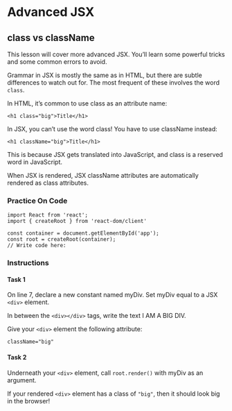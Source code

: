 # Advanced JSX
## class vs className

This lesson will cover more advanced JSX. You’ll learn some powerful tricks and some common errors to avoid.

Grammar in JSX is mostly the same as in HTML, but there are subtle differences to watch out for. The most frequent of these involves the word `class`.

In HTML, it’s common to use class as an attribute name:

    <h1 class="big">Title</h1>

In JSX, you can’t use the word class! You have to use className instead:

    <h1 className="big">Title</h1>

This is because JSX gets translated into JavaScript, and class is a reserved word in JavaScript.

When JSX is rendered, JSX className attributes are automatically rendered as class attributes.

### Practice On Code

    import React from 'react';
    import { createRoot } from 'react-dom/client'

    const container = document.getElementById('app');
    const root = createRoot(container);
    // Write code here:

### Instructions

#### Task 1

On line 7, declare a new constant named myDiv. Set myDiv equal to a JSX `<div>` element.

In between the `<div></div>` tags, write the text I AM A BIG DIV.

Give your `<div>` element the following attribute:

    className="big"


#### Task 2

Underneath your `<div>` element, call `root.render()` with myDiv as an argument.

If your rendered `<div>` element has a class of `"big"`, then it should look big in the browser!
